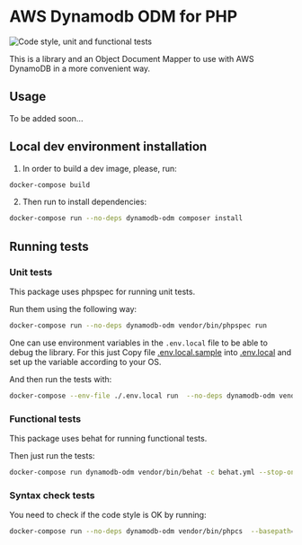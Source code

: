 # AWS Dynamodb ODM for PHP

![Code style, unit and functional tests](https://github.com/AutoProtect-Group/php-dynamodb-odm/actions/workflows/ci.yml/badge.svg)

This is a library and an Object Document Mapper to use with AWS DynamoDB in a more convenient way.

## Usage

To be added soon...

## Local dev environment installation

1. In order to build a dev image, please, run: 
```bash
docker-compose build
```
2. Then run to install dependencies: 
```bash
docker-compose run --no-deps dynamodb-odm composer install
```

## Running tests

### Unit tests

This package uses phpspec for running unit tests.

Run them using the following way:
```bash
docker-compose run --no-deps dynamodb-odm vendor/bin/phpspec run
```

One can use environment variables in the `.env.local` file to be able to debug the library. For this just Copy file [.env.local.sample](.env.local.sample) into [.env.local](.env.local) and set up the variable according to your OS.

And then run the tests with:

```bash
docker-compose --env-file ./.env.local run  --no-deps dynamodb-odm vendor/bin/phpspec run
```

### Functional tests

This package uses behat for running functional tests.
 
Then just run the tests:
 
```bash
docker-compose run dynamodb-odm vendor/bin/behat -c behat.yml --stop-on-failure
```

### Syntax check tests

You need to check if the code style is OK by running:
```bash
docker-compose run --no-deps dynamodb-odm vendor/bin/phpcs  --basepath=/application/src  --standard=PSR2 src
```
